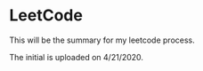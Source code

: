 # LeetCode
This will be the summary for my leetcode process. 

The initial is uploaded on 4/21/2020. 
